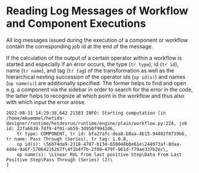 # Reading Log Messages of Workflow and Component Executions

All log messages issued during the execution of a component or workflow contain the corresponding job id at the end of the message.

If the calculation of the output of a certain operator within a workflow is started and especially if an error occurs, the type (`tr type`), id (`tr id`), name (`tr name`), and tag (`tr tag`) of the transformation as well as the hierarchical nesting succession of the operator ids (`op id(s)`) and names (`op name(s)`) are additionally specified. The former helps to find and open e.g. a component via the sidebar in order to search for the error in the code, the latter helps to recognize at which point in the workflow and thus also with which input the error arose. 

```
2022-08-31 14:29:38,642 21583 INFO: Starting computation [in /home/mkuemmel/hetida-designer/runtime/hetdesrun/runtime/engine/plain/workflow.py:224, job id: 22fa6638-7df9-4f01-ab59-3d950f9942d6,
    tr type: COMPONENT, tr id: bfa27afc-dea8-b8aa-4b15-94402f0739b6, tr name: Pass Through (Series), tr tag: 1.0.0,
    op id(s): \56b74da9-2318-4707-b134-650048b0e61e\244973af-0daa-4d4e-9a6f-570642162b7f\4f1b4f7b-2f09-479f-961d-f79ae337b2ec\,
    op name(s): \Linear RUL from last positive Step\Data From Last Positive Step\Pass Through (Series) (2)\
]
```